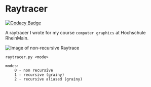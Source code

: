 # Raytracer

[![Codacy Badge](https://api.codacy.com/project/badge/Grade/aadbbe83e380479783d445165e83c798)](https://www.codacy.com/app/gregorvolkmann/Raytracer?utm_source=github.com&utm_medium=referral&utm_content=gregorvolkmann/Raytracer&utm_campaign=badger)

A raytracer I wrote for my course `computer graphics` at Hochschule RheinMain.

![Image of non-recursive Raytrace](https://github.com/gregorvolkmann/Raytracer/master/img.jpg)


    raytracer.py <mode>

    modes:
        0 - non recursive
        1 - recursive (grainy)
        2 - recursive aliased (grainy)
